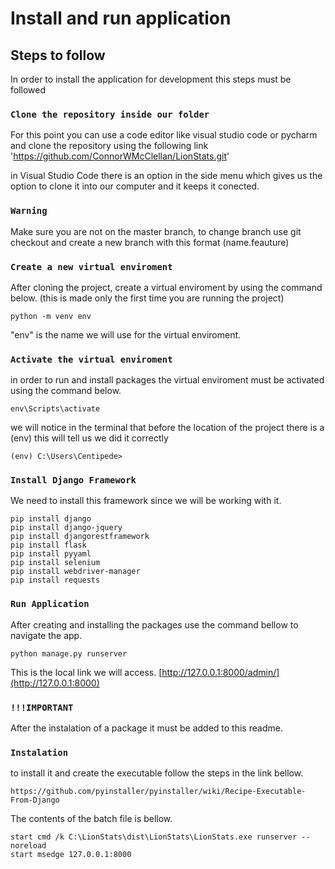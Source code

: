 # Install and run application

## Steps to follow

In order to install the application for development this steps must be followed

### `Clone the repository inside our folder`

For this point you can use a code editor like visual studio code or pycharm and clone the repository using the following link 'https://github.com/ConnorWMcClellan/LionStats.git'

in Visual Studio Code there is an option in the side menu which gives us the option to clone it into our computer and it keeps it conected. 

### `Warning`

Make sure you are not on the master branch, to change branch use git checkout and create a new branch with this format (name.feauture)

### `Create a new virtual enviroment`

After cloning the project, create a virtual enviroment by using the command below. (this is made only the first time you are running the project)

```
python -m venv env
```

"env" is the name we will use for the virtual enviroment.

### `Activate the virtual enviroment`

in order to run and install packages the virtual enviroment must be activated using the command below.

```
env\Scripts\activate
```

we will notice in the terminal that before the location of the project there is a (env) this will tell us we did it correctly
```
(env) C:\Users\Centipede>
```


### `Install Django Framework`

We need to install this framework since we will be working with it. 

```
pip install django
pip install django-jquery
pip install djangorestframework
pip install flask
pip install pyyaml
pip install selenium
pip install webdriver-manager
pip install requests
```

### `Run Application`

After creating and installing the packages use the command bellow to navigate the app.
```
python manage.py runserver
```

This is the local link we will access.
[http://127.0.0.1:8000/admin/](http://127.0.0.1:8000)

### `!!!IMPORTANT`

After the instalation of a package it must be added to this readme.

### `Instalation`
to install it and create the executable follow the steps in the link bellow.
```
https://github.com/pyinstaller/pyinstaller/wiki/Recipe-Executable-From-Django
```
The contents of the batch file is bellow.


```
start cmd /k C:\LionStats\dist\LionStats\LionStats.exe runserver --noreload
start msedge 127.0.0.1:8000
```
